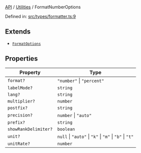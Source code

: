 [API](../../overview.md) / [Utilities](../overview.md) / FormatNumberOptions

Defined in: [src/types/formatter.ts:9](https://github.com/gravity-ui/charts/blob/6aea3bcf86facdd4a019a7e612d7ac7e27006c35/src/types/formatter.ts#L9)

## Extends

- [`FormatOptions`](FormatOptions.md)

## Properties

| Property | Type |
| ------ | ------ |
| <a id="format"></a> `format?` | `"number"` \| `"percent"` |
| <a id="labelmode"></a> `labelMode?` | `string` |
| <a id="lang"></a> `lang?` | `string` |
| <a id="multiplier"></a> `multiplier?` | `number` |
| <a id="postfix"></a> `postfix?` | `string` |
| <a id="precision"></a> `precision?` | `number` \| `"auto"` |
| <a id="prefix"></a> `prefix?` | `string` |
| <a id="showrankdelimiter"></a> `showRankDelimiter?` | `boolean` |
| <a id="unit"></a> `unit?` | `null` \| `"auto"` \| `"k"` \| `"m"` \| `"b"` \| `"t"` |
| <a id="unitrate"></a> `unitRate?` | `number` |
